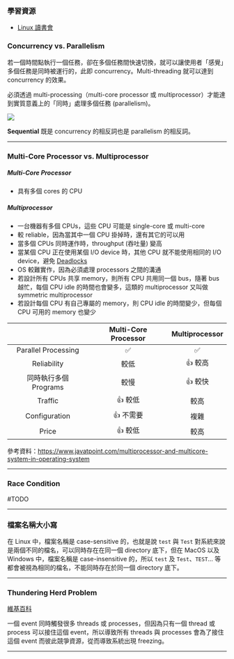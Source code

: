 ### 學習資源

- [Linux 讀書會](https://hackmd.io/@combo-tw/Linux-%E8%AE%80%E6%9B%B8%E6%9C%83)

### Concurrency vs. Parallelism

若一個時間點執行一個任務，卻在多個任務間快速切換，就可以讓使用者「感覺」多個任務是同時被運行的，此即 concurrency。Multi-threading 就可以達到 concurrency 的效果。

必須透過 multi-processing（multi-core processor 或 multiprocessor）才能達到實質意義上的「同時」處理多個任務 (parallelism)。

![](<https://raw.githubusercontent.com/Jamison-Chen/KM-software/master/img/concurrency-vs-parallelism.jpg>)

**Sequential** 既是 concurrency 的相反詞也是 parallelism 的相反詞。

---

### Multi-Core Processor vs. Multiprocessor

##### Multi-Core Processor

- 具有多個 cores 的 CPU

##### Multiprocessor

- 一台機器有多個 CPUs，這些 CPU 可能是 single-core 或 multi-core
- 較 reliable，因為當其中一個 CPU 掛掉時，還有其它的可以用
- 當多個 CPUs 同時運作時，throughput (吞吐量) 變高
- 當某個 CPU 正在使用某個 I/O device 時，其他 CPU 就不能使用相同的 I/O device，避免 [Deadlocks](</Operating System/Deadlocks.md>)
- OS 較難實作，因為必須處理 processors 之間的溝通
- 若設計所有 CPUs 共享 memory，則所有 CPU 共用同一個 bus，隨著 bus 越忙，每個 CPU idle 的時間也會變多，這類的 multiprocessor 又叫做 symmetric multiprocessor
- 若設計每個 CPU 有自己專屬的 memory，則 CPU idle 的時間變少，但每個 CPU 可用的 memory 也變少

| |Multi-Core Processor|Multiprocessor|
|:-:|:-:|:-:|
|Parallel Processing|✅|✅|
|Reliability|較低|👍 較高|
|同時執行多個 Programs|較慢|👍 較快|
|Traffic|👍 較低|較高|
|Configuration|👍 不需要|複雜|
|Price|👍 較低|較高|

參考資料：<https://www.javatpoint.com/multiprocessor-and-multicore-system-in-operating-system>

---

### Race Condition

#TODO 

---

### 檔案名稱大小寫

在 Linux 中，檔案名稱是 case-sensitive 的，也就是說 `test` 與 `Test` 對系統來說是兩個不同的檔名，可以同時存在在同一個 directory 底下，但在 MacOS 以及 Windows 中，檔案名稱是 case-insensitive 的，所以 `test` 及 `Test`、`TEST`… 等都會被視為相同的檔名，不能同時存在於同一個 directory 底下。

---

### Thundering Herd Problem

[維基百科](https://en.wikipedia.org/wiki/Thundering_herd_problem)

一個 event 同時觸發很多 threads 或 processes，但因為只有一個 thread 或 process 可以接住這個 event，所以導致所有 threads 與 processes 會為了接住這個 event 而彼此競爭資源，從而導致系統出現 freezing。

---
